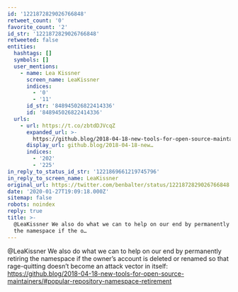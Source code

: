 ```yaml
---
id: '1221872829026766848'
retweet_count: '0'
favorite_count: '2'
id_str: '1221872829026766848'
retweeted: false
entities:
  hashtags: []
  symbols: []
  user_mentions:
    - name: Lea Kissner
      screen_name: LeaKissner
      indices:
        - '0'
        - '11'
      id_str: '848945026822414336'
      id: '848945026822414336'
  urls:
    - url: https://t.co/zbtdDJVcqZ
      expanded_url: >-
        https://github.blog/2018-04-18-new-tools-for-open-source-maintainers/#popular-repository-namespace-retirement
      display_url: github.blog/2018-04-18-new…
      indices:
        - '202'
        - '225'
in_reply_to_status_id_str: '1221869661219745796'
in_reply_to_screen_name: LeaKissner
original_url: https://twitter.com/benbalter/status/1221872829026766848
date: '2020-01-27T19:09:18.000Z'
sitemap: false
robots: noindex
reply: true
title: >-
  @LeaKissner We also do what we can to help on our end by permanently retiring
  the namespace if the o…
---
```


@LeaKissner We also do what we can to help on our end by permanently retiring the namespace if the owner’s account is deleted or renamed so that rage-quitting doesn’t become an attack vector in itself: https://github.blog/2018-04-18-new-tools-for-open-source-maintainers/#popular-repository-namespace-retirement